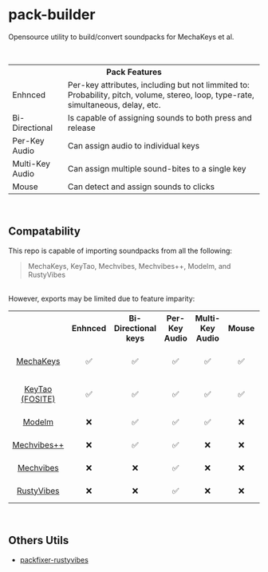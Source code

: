 # pack-builder
Opensource utility to build/convert soundpacks for MechaKeys et al.

<br/>

<table>
  <tr>
    <th colspan="2"> Pack Features </th>
  </tr>
  
  <tr>
    <td>Enhnced</td>
    <td> Per-key attributes, including but not limmited to: <br/> Probability, pitch, volume, stereo, loop, type-rate, simultaneous, delay, etc. </td>
  </tr>
  
  <tr>
    <td>Bi-Directional</td>
    <td> Is capable of assigning sounds to both press and release </td>
  </tr>
  
  <tr>
    <td> Per-Key <br/> Audio </td>
    <td> Can assign audio to individual keys </td>
  </tr>
  
  <tr>
    <td>Multi-Key <br/> Audio</td>
    <td> Can assign multiple sound-bites to a single key </td>
  </tr>
  
  <!--<tr>
    <td>Regex Matching</td>
    <td> Use regex to match keys  </td>
  </tr>-->
  
  <tr>
    <td>Mouse</td>
    <td> Can detect and assign sounds to clicks </td>
  </tr>
</table>

<br/>

## Compatability

This repo is capable of importing soundpacks from all the following:
> MechaKeys, KeyTao, Mechvibes, Mechvibes++, Modelm, and RustyVibes
<br/>
However, exports may be limited due to feature imparity:

<table>
  <tr>
    <th></th>
    <th>Enhnced</th>
    <th>Bi-Directional <br/> keys</th>
    <th>Per-Key <br/> Audio</th>
    <th>Multi-Key <br/> Audio</th>
    <!--<th>Regex <br/> Matching</th>-->
    <th>Mouse</th>
    <th>Export Type</th>
  </tr>
  
  <tr align="center">
    <td><a href="https://v2.robolab.io/">   MechaKeys   </a></td>
    <td>✅</td>   <td>✅</td>   <td>✅</td>   <td>✅</td>   <!--<td>✅</td>-->   <td>✅</td>
    <td align="left">Folders (optional config.json)</td>
  </tr>
  
  <tr align="center">
    <td><a href="https://github.com/robolab-io/KeyTau">   KeyTao <br> (FOSITE)   </a></td>
    <td>✅</td>   <td>✅</td>   <td>✅</td>   <td>✅</td>   <!--<td>✅</td>-->   <td>✅</td>
    <td align="left">Folders (optional config.json)</td>
  </tr>
  
  <tr align="center">
    <td><a href="https://github.com/millerjs/modelm">   Modelm   </a></td>
    <td>❌</td>   <td>✅</td>   <td>✅</td>   <td>✅</td>   <!--<td>✅</td>-->   <td>❌</td>
    <td align="left">Files + config.yaml</td>
  </tr>
  
  <tr align="center">
    <td><a href="https://github.com/PyroCalzone/MechVibesPlusPlus">   Mechvibes++   </a></td>
    <td>❌</td>   <td>✅</td>   <td>✅</td>   <td>❌</td>   <!--<td>❌</td>-->   <td>❌</td>
    <td align="left">Files + config.json</td>
  </tr>
  
  <tr align="center">
    <td><a href="https://github.com/hainguyents13/mechvibes">   Mechvibes   </a></td>
    <td>❌</td>   <td>❌</td>   <td>✅</td>   <td>❌</td>   <!--<td>❌</td>-->   <td>❌</td>
    <td align="left">File(s) + config.json</td>
  </tr>
  
  <tr align="center">
    <td><a href="https://github.com/KunalBagaria/rustyvibes">   RustyVibes   </a></td>
    <td>❌</td>   <td>❌</td>   <td>✅</td>   <td>❌</td>   <!--<td>❌</td>-->   <td>❌</td>
    <td align="left">Files + config.json</td>
  </tr>
</table>

<br/>

## Others Utils

- [packfixer-rustyvibes](https://github.com/KunalBagaria/packfixer-rustyvibes)
